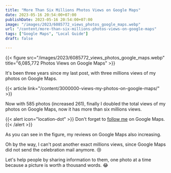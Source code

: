 ```yaml
---
title: "More Than Six Millions Photos Views on Google Maps"
date: 2023-05-16 20:54:00+07:00
publishDate: 2023-05-16 20:54:00+07:00
image: "/images/2023/6085772_views_photos_google_maps.webp"
url: "/content/more-than-six-millions-photos-views-on-google-maps"
tags: ["Google Maps", "Local Guide"]
draft: false

---
```


{{< figure src="/images/2023/6085772_views_photos_google_maps.webp" title="6,085,772 Photos Views on Google Maps" >}}


It's been three years since my last post, with three millions views of my photos on Google Maps.

{{< article link="/content/3000000-views-my-photos-on-google-maps/" >}}


Now with 585 photos (increased 261), finally I doubled the total views of my photos on Google Maps, now it has more than six millions views.


{{< alert icon="location-dot" >}}
Don't forget to [follow me](https://maps.app.goo.gl/prmGMtbD1AMGZ94T6) on Google Maps.
{{< /alert >}}

As you can see in the figure, my reviews on Google Maps also increasing.

Oh by the way, I can't post another exact millions views, since Google Maps did not send the celebration mail anymore. :cry:

Let's help people by sharing information to them, one photo at a time because a picture is worth a thousand words. :joy: